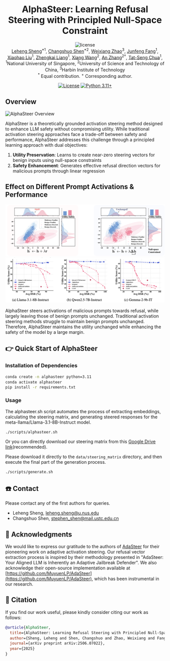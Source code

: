 <div align=center>

<h1>AlphaSteer: Learning Refusal Steering with Principled Null-Space Constraint</h1>

<img src="https://img.shields.io/badge/License-MIT-blue" alt="license">

<div>
      <a href="https://lehengthu.github.io//" target="_blank">Leheng Sheng</a><sup>*1</sup>,
      <a href="https://changshuoshen.github.io/" target="_blank">Changshuo Shen</a><sup>*2</sup>,
      <a href="https://circle-hit.github.io/" target="_blank">Weixiang Zhao</a><sup>3</sup>,
      <a href="https://scholar.google.com/citations?user=beNNywsAAAAJ&hl=zh-CN" target="_blank">Junfeng Fang</a><sup>1</sup>,
      <a href="https://xiaohao-liu.github.io/" target="_blank">Xiaohao Liu</a><sup>1</sup>,
    <a href="https://www.comp.nus.edu.sg/~liangzk/" target="_blank">Zhengkai Liang</a><sup>1</sup>,
      <a href="https://xiangwang1223.github.io./" target="_blank">Xiang Wang</a><sup>2</sup>,
      <a href="https://anzhang314.github.io/" target="_blank">An Zhang</a><sup>2&#8224</sup>,
      <a href="https://www.chuatatseng.com/" target="_blank">Tat-Seng Chua</a><sup>1</sup>,

<div>
  <sup>1</sup>National University of Singapore, <sup>2</sup>University of Science and Technology of China, <sup>3</sup>Harbin Institute of Technology
       </div>   
<div>
<sup>*</sup> Equal contribution. 
<sup>+</sup> Corresponding author. 
   </div>

</div>

[![License](https://img.shields.io/badge/License-Apache%202.0-blue.svg)](https://opensource.org/licenses/Apache-2.0)
[![Python 3.11+](https://img.shields.io/badge/python-3.11+-blue.svg)](https://www.python.org/downloads/release/python-3110/)


</div>




## Overview
![AlphaSteer Overview](assets/MainFigure.jpeg)

AlphaSteer is a theoretically grounded activation steering method designed to enhance LLM safety without compromising utility. While traditional activation steering approaches face a trade-off between safety and performance, AlphaSteer addresses this challenge through a principled learning approach with dual objectives:

1. **Utility Preservation**: Learns to create near-zero steering vectors for benign inputs using null-space constraints
2. **Safety Enhancement**: Generates effective refusal direction vectors for malicious prompts through linear regression


## Effect on Different Prompt Activations & Performance
![PCA Visualization](assets/pca-comparison.png)
![Performance](assets/performance.png)

AlphaSteer steers activations of malicious prompts towards refusal, while largely leaving those of benign prompts unchanged. Traditional activation steering methods struggle to maintain benign prompts unchanged. Therefore, AlphaSteer maintains the utility unchanged while enhancing the safety of the model by a large margin.



## 👉 Quick Start of AlphaSteer

### Installation of Dependencies

```bash
conda create -n alphasteer python=3.11
conda activate alphasteer
pip install -r requirements.txt
```

### Usage
The alphasteer.sh script automates the process of extracting embeddings, calculating the steering matrix, and generating steered responses for the meta-llama/Llama-3.1-8B-Instruct model. 
```bash
./scripts/alphasteer.sh
```


Or you can directly download our steering matrix from this [Google Drive link](https://drive.google.com/drive/folders/1V97sjrkFeKpBALwXsVXk7uHbet7MqbtG?usp=drive_link)(recommended).

Please download it directly to the `data/steering_matrix` directory, and then execute the final part of the generation process. 

```bash
./scripts/generate.sh
```

## ☎️ Contact

Please contact any of the first authors for queries.

- Leheng Sheng, leheng.sheng@u.nus.edu
- Changshuo Shen, stephen_shen@mail.ustc.edu.cn

## 🙏 Acknowledgments

We would like to express our gratitude to the authors of [AdaSteer](https://arxiv.org/abs/2504.09466) for their pioneering work on adaptive activation steering. Our refusal vector extraction process is inspired by their methodology presented in "AdaSteer: Your Aligned LLM is Inherently an Adaptive Jailbreak Defender". We also acknowledge their open-source implementation available at [https://github.com/MuyuenLP/AdaSteer](https://github.com/MuyuenLP/AdaSteer), which has been instrumental in our research.

## 🌟 Citation

If you find our work useful, please kindly consider citing our work as follows:
```bibtex
@article{AlphaSteer,
  title={AlphaSteer: Learning Refusal Steering with Principled Null-Space Constraint},
  author={Sheng, Leheng and Shen, Changshuo and Zhao, Weixiang and Fang, Junfeng and Liu, Xiaohao and Liang, Zhenkai and Wang, Xiang and Zhang, An and Chua, Tat-Seng},
  journal={arXiv preprint arXiv:2506.07022},
  year={2025}
}
```
